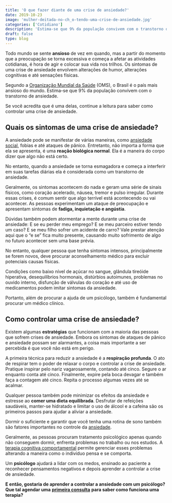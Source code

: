 ```yaml
---
title: 'O que fazer diante de uma crise de ansiedade?'
date: 2019-10-23
image: 'mulher-deitada-no-ch_o-tendo-uma-crise-de-ansiedade.jpg'
categories: ['Cotidiano']
description: 'Estima-se que 9% da população convivem com o transtorno de ansiedade.Se você é uma delas, continue a leitura!'
draft: false
type: blog
---
```


Todo mundo se sente **ansioso** de vez em quando, mas a partir do momento que a preocupação se torna excessiva e começa a afetar as atividades cotidianas, é hora de agir e colocar sua vida nos trilhos. Os sintomas de uma crise de ansiedade envolvem alterações de humor, alterações cognitivas e até sensações físicas.

Segundo a [Organização Mundial da Saúde](https://exame.abril.com.br/ciencia/brasil-e-o-pais-mais-ansioso-do-mundo-segundo-a-oms/) (OMS), o Brasil é o país mais ansioso do mundo. Estima-se que 9% da população convivem com o transtorno de ansiedade.

Se você acredita que é uma delas, continue a leitura para saber como controlar uma crise de ansiedade.

## **Quais os sintomas de uma crise de ansiedade?**

A ansiedade pode se manifestar de várias maneiras, como [ansiedade social](/o-que-e-ansiedade-social-e-como-ela-pode-afetar-relacionamentos/), fobias e até ataques de pânico. Entretanto, não importa a forma que ela se apresenta, é uma **reação biológica normal**. Ela é a maneira do corpo dizer que algo não está certo.

No entanto, quando a ansiedade se torna esmagadora e começa a interferir em suas tarefas diárias ela é considerada como um transtorno de ansiedade.

Geralmente, os sintomas acontecem do nada e geram uma série de sinais físicos, como coração acelerado, náusea, tremor e pulso irregular. Durante essas crises, é comum sentir que algo terrível está acontecendo ou vai acontecer. As pessoas experimentam um ataque de preocupação e apresentam sintomas de **fadiga, inquietação e angústia**.

Dúvidas também podem atormentar a mente durante uma crise de ansiedade: E se eu perder meu emprego? E se meu parceiro estiver tendo um caso? E se meu filho sofrer um acidente de carro? Vale prestar atenção aqui que o “e se” fica muito presente, causando muito sofrimento de algo no futuro acontecer sem uma base prévia.

No entanto, qualquer pessoa que tenha sintomas intensos, principalmente se forem novos, deve procurar aconselhamento médico para excluir potenciais causas físicas.

Condições como baixo nível de açúcar no sangue, glândula tireóide hiperativa, desequilíbrios hormonais, distúrbios autoimunes, problemas no ouvido interno, disfunção de válvulas do coração e até uso de medicamentos podem imitar sintomas da ansiedade.

Portanto, além de procurar a ajuda de um psicólogo, também é fundamental procurar um médico clínico.

## **Como controlar uma crise de ansiedade?**

Existem algumas **estratégias** que funcionam com a maioria das pessoas que sofrem crises de ansiedade. Embora os sintomas de ataques de pânico e ansiedade possam ser alarmantes, a coisa mais importante a ser percebida é que você não está em perigo.

A primeira técnica para reduzir a ansiedade é a **respiração profunda**. O ato de respirar tem o poder de relaxar o corpo e controlar a crise de ansiedade. Pratique inspirar pelo nariz vagarosamente, contando até cinco. Segure o ar enquanto conta até cinco. Finalmente, expire pela boca devagar e também faça a contagem até cinco. Repita o processo algumas vezes até se acalmar.

Qualquer pessoa também pode minimizar os efeitos da ansiedade e estresse ao **comer uma dieta equilibrada**. Desfrutar de refeições saudáveis, manter-se hidratado e limitar o uso de álcool e a cafeína são os primeiros passos para ajudar a aliviar a ansiedade.

Dormir o suficiente e garantir que você tenha uma rotina de sono também são fatores importantes no controle da [ansiedade](/ansiedade-o-mal-do-novo-seculo/).

Geralmente, as pessoas procuram tratamento psicológico apenas quando não conseguem dormir, enfrenta problemas no trabalho ou nos estudos. A [terapia cognitiva comportamental](/como-funciona-a-terapia-cognitiva-comportamental/) permite gerenciar esses problemas alterando a maneira como o indivíduo pensa e se comporta.

Um **psicólogo** ajudará a lidar com os medos, ensinado ao paciente a reconhecer pensamentos negativos e depois aprender a controlar a crise de ansiedade.

**E então, gostaria de aprender a controlar a ansiedade com um psicólogo? Que tal agendar uma** [**primeira consulta**](/contato/) **para saber como funciona uma terapia?**
